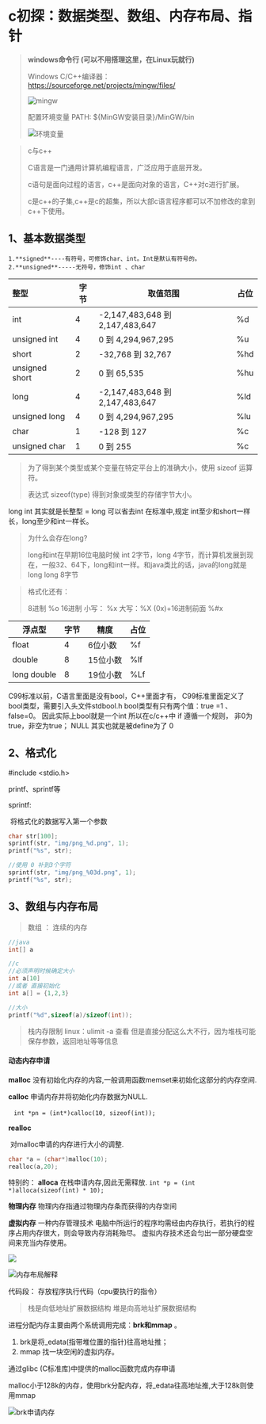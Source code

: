# c初探：数据类型、数组、内存布局、指针

> **windows命令行 (可以不用搭理这里，在Linux玩就行)**
>
> Windows C/C++编译器： https://sourceforge.net/projects/mingw/files/
>
> ![mingw](mingw.png)
>
> 配置环境变量 PATH: ${MinGW安装目录}/MinGW/bin
>
> ![环境变量](环境变量.png)



> c与c++
>
>   C语言是一门通用计算机编程语言，广泛应用于底层开发。
>
>   c语句是面向过程的语言，c++是面向对象的语言，C++对c进行扩展。
>
>   c是c++的子集,c++是c的超集，所以大部c语言程序都可以不加修改的拿到c++下使用。

## 1、基本数据类型

 	1.**signed**----有符号，可修饰char、int。Int是默认有符号的。
	2.**unsigned**-----无符号，修饰int 、char



| 整型           | 字节 | 取值范围                        | 占位 |
| :------------- | ---- | ------------------------------- | ---- |
| int            | 4    | -2,147,483,648 到 2,147,483,647 | %d   |
| unsigned int   | 4    | 0 到 4,294,967,295              | %u   |
| short          | 2    | -32,768 到 32,767               | %hd  |
| unsigned short | 2    | 0 到 65,535                     | %hu  |
| long           | 4    | -2,147,483,648 到 2,147,483,647 | %ld  |
| unsigned long  | 4    | 0 到 4,294,967,295              | %lu  |
| char           | 1    | -128 到 127                     | %c   |
| unsigned char  | 1    | 0 到 255                        | %c   |

> 为了得到某个类型或某个变量在特定平台上的准确大小，使用 sizeof 运算符。
>
> 表达式 sizeof(type) 得到对象或类型的存储字节大小。

long int 其实就是长整型 = long 可以省去int
在标准中,规定 int至少和short一样长，long至少和int一样长。

> 为什么会存在long?
>
> long和int在早期16位电脑时候 int 2字节，long 4字节，而计算机发展到现在，一般32、64下，long和int一样。和java类比的话，java的long就是 long long 8字节

> 格式化还有： 
>
> 8进制 			%o
> 16进制			小写： %x    大写：%X
> (0x)+16进制前面 	%#x 



| 浮点型      | 字节 | 精度     | 占位 |
| ----------- | ---- | -------- | ---- |
| float       | 4    | 6位小数  | %f   |
| double      | 8    | 15位小数 | %lf  |
| long double | 8    | 19位小数 | %Lf  |



C99标准以前，C语言里面是没有bool，C++里面才有，
C99标准里面定义了bool类型，需要引入头文件stdbool.h
bool类型有只有两个值：true =1 、false=0。
因此实际上bool就是一个int
所以在c/c++中 if 遵循一个规则， 非0为true，非空为true；
NULL 其实也就是被define为了 0 



## 2、格式化

#include <stdio.h>

printf、sprintf等

sprintf:

​	将格式化的数据写入第一个参数

```c
char str[100];
sprintf(str, "img/png_%d.png", 1);
printf("%s", str);

//使用 0 补到3个字符
sprintf(str, "img/png_%03d.png", 1);
printf("%s", str);
```





## 3、数组与内存布局

> 数组  ： 连续的内存

```c
//java
int[] a

//c
//必须声明时候确定大小
int a[10]  
//或者 直接初始化 
int a[] = {1,2,3}

//大小
printf("%d",sizeof(a)/sizeof(int));
```

> 栈内存限制  linux：ulimit -a 查看
> 但是直接分配这么大不行，因为堆栈可能保存参数，返回地址等等信息



#### 动态内存申请

**malloc** 
	没有初始化内存的内容,一般调用函数memset来初始化这部分的内存空间.

**calloc**
	申请内存并将初始化内存数据为NULL.

​	 ` int *pn = (int*)calloc(10, sizeof(int));`

**realloc**

​	 对malloc申请的内存进行大小的调整.

```c
char *a = (char*)malloc(10);
realloc(a,20);
```

特别的：
**alloca**
	在栈申请内存,因此无需释放.
`int *p = (int *)alloca(sizeof(int) * 10);`



**物理内存**
	物理内存指通过物理内存条而获得的内存空间

**虚拟内存**
	一种内存管理技术
	电脑中所运行的程序均需经由内存执行，若执行的程序占用内存很大，则会导致内存消耗殆尽。
	虚拟内存技术还会匀出一部分硬盘空间来充当内存使用。



![](内存布局.png)

![内存布局解释](内存布局解释.jpg)







代码段：
存放程序执行代码（cpu要执行的指令）

> 栈是向低地址扩展数据结构
> 堆是向高地址扩展数据结构

进程分配内存主要由两个系统调用完成：**brk和mmap** 。

1. brk是将_edata(指带堆位置的指针)往高地址推；
2. mmap 找一块空闲的虚拟内存。



通过glibc (C标准库)中提供的malloc函数完成内存申请

malloc小于128k的内存，使用brk分配内存，将_edata往高地址推,大于128k则使用mmap

![brk申请内存](brk申请内存.png)
